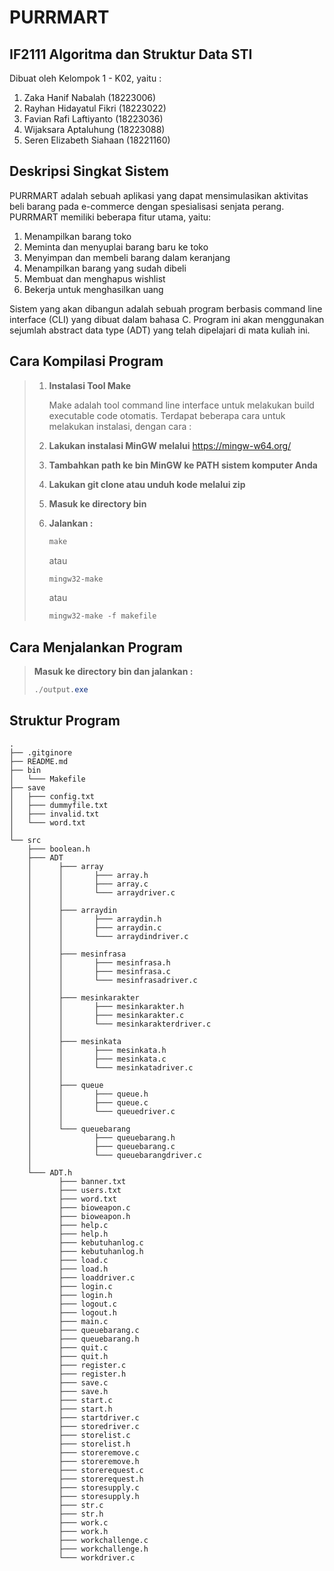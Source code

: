 # PURRMART
## IF2111 Algoritma dan Struktur Data STI

Dibuat oleh Kelompok 1 - K02, yaitu :

1. Zaka Hanif Nabalah (18223006)
2. Rayhan Hidayatul Fikri (18223022)
3. Favian Rafi Laftiyanto (18223036)
4. Wijaksara Aptaluhung (18223088)
5. Seren Elizabeth Siahaan (18221160)

## Deskripsi Singkat Sistem
PURRMART adalah sebuah aplikasi yang dapat mensimulasikan aktivitas beli barang pada e-commerce dengan spesialisasi senjata perang. PURRMART memiliki beberapa fitur utama, yaitu:
1. Menampilkan barang toko
2. Meminta dan menyuplai barang baru ke toko
3. Menyimpan dan membeli barang dalam keranjang
4. Menampilkan barang yang sudah dibeli
5. Membuat dan menghapus wishlist
6. Bekerja untuk menghasilkan uang

Sistem yang akan dibangun adalah sebuah program berbasis command line interface (CLI) yang dibuat dalam bahasa C. Program ini akan menggunakan sejumlah abstract data type (ADT) yang telah dipelajari di mata kuliah ini.

## Cara Kompilasi Program
> 1. **Instalasi Tool Make**
>
>    Make adalah tool command line interface untuk melakukan build executable code otomatis. Terdapat beberapa cara untuk melakukan instalasi, dengan cara :
> 1. **Lakukan instalasi MinGW melalui** https://mingw-w64.org/
> 2. **Tambahkan path ke bin MinGW ke PATH sistem komputer Anda**
> 2. **Lakukan git clone atau unduh kode melalui zip**
> 3. **Masuk ke directory bin**
> 4. **Jalankan :**
>
>    ```powershell
>    make
>    ```
>    atau
>    ```powershell
>    mingw32-make
>    ```
>    atau
>    ```powershell
>    mingw32-make -f makefile
>    ```

## Cara Menjalankan Program
> **Masuk ke directory bin dan jalankan :**
>
> ```powershell
> ./output.exe
> ```

## Struktur Program
```
.
├── .gitginore
├── README.md
├── bin
│   └─── Makefile     
├── save
│   ├─── config.txt 			    
│   ├─── dummyfile.txt 			     
│   ├─── invalid.txt				     
│   └─── word.txt                     
│ 
└── src
    ├─── boolean.h
    ├─── ADT
    │      ├─── array
    │      │       ├─── array.h
    │      │       ├─── array.c    
    │      │       └─── arraydriver.c
    │      │
    │      ├─── arraydin
    │      │       ├─── arraydin.h
    │      │       ├─── arraydin.c
    │      │       └─── arraydindriver.c
    │      │
    │      ├─── mesinfrasa
    │      │       ├─── mesinfrasa.h
    │      │       ├─── mesinfrasa.c
    │      │       └─── mesinfrasadriver.c
    │      │
    │      ├─── mesinkarakter
    │      │       ├─── mesinkarakter.h
    │      │       ├─── mesinkarakter.c
    │      │       └─── mesinkarakterdriver.c
    │      │
    │      ├─── mesinkata
    │      │       ├─── mesinkata.h
    │      │       ├─── mesinkata.c
    │      │       └─── mesinkatadriver.c
    │      │
    │      ├─── queue
    │      │       ├─── queue.h
    │      │       ├─── queue.c
    │      │       └─── queuedriver.c
    │      │
    │      └─── queuebarang
    │              ├─── queuebarang.h
    │              ├─── queuebarang.c
    │              └─── queuebarangdriver.c
    │
    └─── ADT.h
           ├─── banner.txt
           ├─── users.txt
           ├─── word.txt
           ├─── bioweapon.c
           ├─── bioweapon.h
           ├─── help.c
           ├─── help.h
           ├─── kebutuhanlog.c
           ├─── kebutuhanlog.h
           ├─── load.c
           ├─── load.h
           ├─── loaddriver.c
           ├─── login.c
           ├─── login.h
           ├─── logout.c
           ├─── logout.h
           ├─── main.c
           ├─── queuebarang.c
           ├─── queuebarang.h
           ├─── quit.c
           ├─── quit.h
           ├─── register.c
           ├─── register.h
           ├─── save.c
           ├─── save.h
           ├─── start.c
           ├─── start.h
           ├─── startdriver.c
           ├─── storedriver.c
           ├─── storelist.c
           ├─── storelist.h
           ├─── storeremove.c
           ├─── storeremove.h
           ├─── storerequest.c
           ├─── storerequest.h
           ├─── storesupply.c
           ├─── storesupply.h
           ├─── str.c
           ├─── str.h
           ├─── work.c
           ├─── work.h
           ├─── workchallenge.c
           ├─── workchallenge.h
           └─── workdriver.c
 ```
